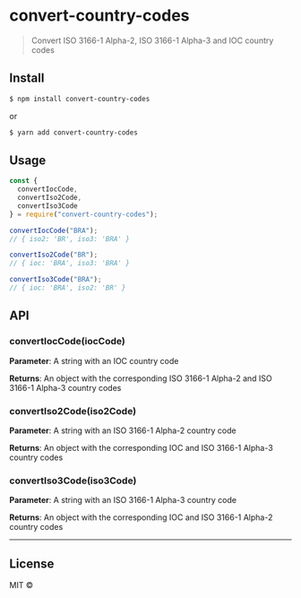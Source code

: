 # convert-country-codes

> Convert ISO 3166-1 Alpha-2, ISO 3166-1 Alpha-3 and IOC country codes

## Install

```sh
$ npm install convert-country-codes
```

or

```sh
$ yarn add convert-country-codes
```

## Usage

```js
const {
  convertIocCode,
  convertIso2Code,
  convertIso3Code
} = require("convert-country-codes");

convertIocCode("BRA");
// { iso2: 'BR', iso3: 'BRA' }

convertIso2Code("BR");
// { ioc: 'BRA', iso3: 'BRA' }

convertIso3Code("BRA");
// { ioc: 'BRA', iso2: 'BR' }
```

## API

### convertIocCode(iocCode)

**Parameter**:
A string with an IOC country code

**Returns**:
An object with the corresponding ISO 3166-1 Alpha-2 and ISO 3166-1 Alpha-3 country codes

### convertIso2Code(iso2Code)

**Parameter**:
A string with an ISO 3166-1 Alpha-2 country code

**Returns**:
An object with the corresponding IOC and ISO 3166-1 Alpha-3 country codes

### convertIso3Code(iso3Code)

**Parameter**:
A string with an ISO 3166-1 Alpha-3 country code

**Returns**:
An object with the corresponding IOC and ISO 3166-1 Alpha-2 country codes

---

## License

MIT ©
